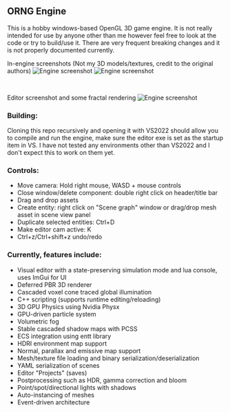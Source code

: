 ## ORNG Engine

This is a hobby windows-based OpenGL 3D game engine. It is not really intended for use by anyone other than me however feel free to look at the code or try to build/use it. There are very frequent breaking changes and it is not properly documented currently.

In-engine screenshots (Not my 3D models/textures, credit to the original authors)
![Engine screenshot](EngineHouseDay.jpg)
![Engine screenshot](EngineHouseNight.jpg)

&nbsp;

Editor screenshot and some fractal rendering
![Engine screenshot](FractalEditor.jpg)

### Building:

Cloning this repo recursively and opening it with VS2022 should allow you to compile and run the engine, make sure the editor exe is set as the startup item in VS. I have not tested any environments other than VS2022 and I don't expect this to work on them yet.

### Controls:

- Move camera: Hold right mouse, WASD + mouse controls
- Close window/delete component: double right click on header/title bar
- Drag and drop assets
- Create entity: right click on "Scene graph" window or drag/drop mesh asset in scene view panel
- Duplicate selected entities: Ctrl+D
- Make editor cam active: K
- Ctrl+z/Ctrl+shift+z undo/redo

### Currently, features include:

- Visual editor with a state-preserving simulation mode and lua console, uses ImGui for UI
- Deferred PBR 3D renderer
- Cascaded voxel cone traced global illumination
- C++ scripting (supports runtime editing/reloading)
- 3D GPU Physics using Nvidia Physx
- GPU-driven particle system
- Volumetric fog
- Stable cascaded shadow maps with PCSS
- ECS integration using entt library
- HDRI environment map support
- Normal, parallax and emissive map support
- Mesh/texture file loading and binary serialization/deserialization
- YAML serialization of scenes
- Editor "Projects" (saves)
- Postprocessing such as HDR, gamma correction and bloom
- Point/spot/directional lights with shadows
- Auto-instancing of meshes
- Event-driven architecture
